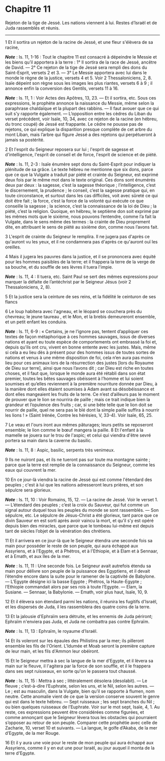 # Chapitre 11

Rejeton de la tige de Jessé.
Les nations viennent à lui.
Restes d’Israël et de Juda rassemblés et réunis.

***

1 Et il sortira un rejeton de la racine de Jessé, et une fleur s'élèvera de sa racine,

***Note*** :  Is. 11, 1-16 : Tout le chapitre 11 est consacré à dépeindre le Messie et les biens qu’il apportera à la terre : 1° Il sortira de la race de Jessé, ancêtre de David. ― 2° Ce rejeton de la tige de Jessé sera rempli des dons du Saint-Esprit, versets 2 et 3. ― 3° Le Messie apportera avec lui dans le monde le règne de la justice, versets 4 et 5. Voir 2 Thessaloniciens, 2, 8. Isaïe dépeint son règne sous les images les plus riantes, versets 6 à 9 ; il annonce enfin la conversion des Gentils, versets 11 à 16.

***Note*** :  Is. 11, 1 : Voir Actes des Apôtres, 13, 23. ― Et il sortira, etc. Sous ces expressions, le prophète annonce la naissance du Messie, même selon la paraphrase chaldaïque et la plupart des rabbins. ― Il faut avouer que ce qui suit s’y rapporte également. ― L’opposition entre les cèdres du Liban du verset précédent, voir Isaïe, 10, 34, avec ce rejeton de la racine (en hébreu, du tronc coupé) de Jessé est frappante. Le cèdre ne pousse pas de rejetons, ce qui explique la disparition presque complète de cet arbre du mont Liban, mais l’arbre qui figure Jessé a des rejetons qui perpétueront à jamais sa postérité.

2 Et l'esprit du Seigneur reposera sur lui ; l'esprit de sagesse et d'intelligence, l'esprit de conseil et de force, l'esprit de science et de piété.

***Note*** :  Is. 11, 2-3 : Isaïe énumère sept dons du Saint-Esprit pour indiquer la plénitude de sa grâce. Le texte hébreu ne mentionne que six dons, parce que ce que la Vulgate a traduit par piété et crainte du Seigneur, est exprimé deux fois par le même mot dans le texte original. Ces dons sont énumérés deux par deux : la sagesse, c’est la sagesse théorique ; l’intelligence, c’est le discernement, la prudence ; le conseil, c’est la sagesse pratique qui, en toute circonstance, et surtout dans les cas difficiles, voit avec sûreté ce qui doit être fait ; la force, c’est la force de la volonté qui exécute ce que conseille la sagesse ; la science, c’est la connaissance de la loi de Dieu ; la piété, c’est la religion. Quoique, en hébreu, le septième don soit exprimé par les mêmes mots que le sixième, nous pouvons l’entendre, comme l’a fait la Vulgate, dans le sens même des termes : la crainte de Dieu proprement dite, en attribuant le sens de piété au sixième don, comme nous l’avons fait.

3 L'esprit de crainte du Seigneur le remplira. Il ne jugera pas d'après ce qu'auront vu les yeux, et il ne condamnera pas d'après ce qu'auront ouï les oreilles.


4 Mais il jugera les pauvres dans la justice, et il se prononcera avec équité pour les hommes paisibles de la terre; et il frappera la terre de la verge de sa bouche, et du souffle de ses lèvres il tuera l'impie.

***Note*** :  Is. 11, 4 : Il tuera, etc. Saint Paul se sert des mêmes expressions pour marquer la défaite de l’antéchrist par le Seigneur Jésus (voir 2 Thessaloniciens, 2, 8).

5 Et la justice sera la ceinture de ses reins, et la fidélité le ceinturon de ses flancs


6 Le loup habitera avec l'agneau, et le léopard se couchera près du chevreau; le jeune taureau , et le Mon, et la brebis demeureront ensemble, et un petit enfant les conduira.

***Note*** :  Is. 11, 6-9 : « Certains, je ne l’ignore pas, tentent d’appliquer ces textes de façon métaphorique à ces hommes sauvages, issus de diverses nations et ayant eu toute espèce de comportements ont embrassé la foi et, depuis qu’ils ont cru, vivent en bonne entente avec les justes. Mais, même si cela a eu lieu dès à présent pour des hommes issus de toutes sortes de nations et venus à une même disposition de foi, cela n’en aura pas moins lieu pour ces animaux lors de la résurrection des justes [lors du Royaume de Dieu sur terre], ainsi que nous l’avons dit ; car Dieu est riche en toutes choses, et il faut que, lorsque le monde aura été rétabli dans son état premier, toutes les bêtes sauvages obéissent à l’homme et lui soient soumises et qu’elles reviennent à la première nourriture donnée par Dieu, à la manière dont elles étaient soumises à Adam avant sa désobéissance et dont elles mangeaient les fruits de la terre. Ce n’est d’ailleurs pas le moment de prouver que le lion se nourrira de paille ; mais ce trait
indique bien la grandeur et l’opulence des fruits ; car, si une bête telle que le lion doit se nourrir de paille, quel ne sera pas le blé dont la simple paille suffira à nourrir les lions ! » (Saint Irénée, Contre les hérésies, V, 33-4). Voir Isaïe, 65, 25.

7 Le veau et l'ours iront aux mêmes pâturages; leurs petits se reposeront ensemble; le lion comme le bœuf mangera la paille. 8 Et l'enfant à la mamelle se jouera sur le trou de l'aspic; et celui qui viendra d'être sevré portera sa main dans la caverne du basilic.

***Note*** :  Is. 11, 8 : Aspic, basilic, serpents très venimeux.


9 Ils ne nuiront pas, et ils ne tueront pas sur toute ma montagne sainte ; parce que la terre est remplie de la connaissance du Seigneur, comme les eaux qui couvrent la mer.


10 En ce jour-là viendra la racine de Jessé qui est comme l'étendard des peuples ; c'est à lui que les nations adresseront leurs prières, et son sépulcre sera glorieux.

***Note*** :  Is. 11, 10 : Voir Romains, 15, 12. ― La racine de Jessé. Voir le verset 1. ― L’étendard des peuples ; c’est la croix du Sauveur, qui fut comme un signal autour duquel tous les peuples du monde se sont rassemblés. ― Son sépulcre, etc. Le sépulcre de Jésus-Christ a été glorieux, tant parce que ce divin Sauveur en est sorti après avoir vaincu la mort, et qu’il s’y est opéré depuis bien des miracles, que parce que le tombeau lui-même est depuis tant de siècles l’objet de la vénération des chrétiens.


11 Et il arrivera en ce jour-là que le Seigneur étendra une seconde fois sa main pour posséder le reste de son peuple, qui aura échappé aux Assyriens, et à l'Egypte, et à Phétros, et à l'Ethiopie, et à Elam et à Sennaar, et à Emath, et aux îles de la mer.

***Note*** :  Is. 11, 11 : Une seconde fois. Le Seigneur avait autrefois étendu sa main pour délivre son peuple de la puissance des Egyptiens, et il devait l’étendre encore dans la suite pour le ramener de la captivité de Babylone. ― L’Egypte désigne ici la basse Egypte ; Phétros, la Haute-Egypte ; l’Ethiopie commandait alors par ses rois à toute l’Egypte. ― Elam, la Susiane. ― Sennaar, la Babylonie. ― Emath, voir plus haut, Isaïe, 10, 9.


12 Et il élèvera son étendard parmi les nations, il réunira les fugitifs d'Israël, et les dispersés de Juda, il les rassemblera des quatre coins de la terre.


13 Et la jalousie d'Ephraïm sera détruite, et les ennemis de Juda périront; Ephraïm n'enviera pas Juda, et Juda ne combattra pas contre Ephraïm.

***Note*** :  Is. 11, 13 : Ephraïm, le royaume d’Israël.


14 Et ils voleront sur les épaules des Philistins par la mer; ils pilleront ensemble les fils de l'Orient. L'Idumée et Moab seront la première capture de leur main, et les fils d'Ammon leur obéiront.


15 Et le Seigneur mettra à sec la langue de la mer d'Egypte, et il lèvera sa main sur le fleuve, il l'agitera par la force de son souffle, et il le frappera dans ses sept ruisseaux, en sorte qu'on le passera tout chaussé.

***Note*** :  Is. 11, 15 : Mettra à sec ; littéralement désolera (desolabit). ― Le fleuve ; c’est-à-dire l’Euphrate, selon les uns, et le Nil, selon les autres. ― Le ; est au masculin, dans la Vulgate, bien qu’il se rapporte à flumen, nom neutre. Cette anomalie vient de ce que la version conserve souvent le genre qui est dans le texte hébreu. ― Sept ruisseaux ; les sept branches du Nil ; ou bien quelques ruisseaux de l’Euphrate. Voir sur le mot sept, Isaïe, 4, 1. Au reste, ces expressions peuvent être considérées comme figurées, et comme annonçant que le Seigneur lèvera tous les obstacles qui pourraient s’opposer au retour de son peuple. Comparer cette prophétie avec celle de Zacharie, 10, verset 10 et suivants. ― La langue, le golfe d’Akaba, de la mer d’Egypte, de la mer Rouge.


16 Et il y aura une voie pour le reste de mon peuple qui aura échappé aux Assyriens, comme il y en eut une pour Israël, au jour auquel il monta de la terre d'Egypte.

